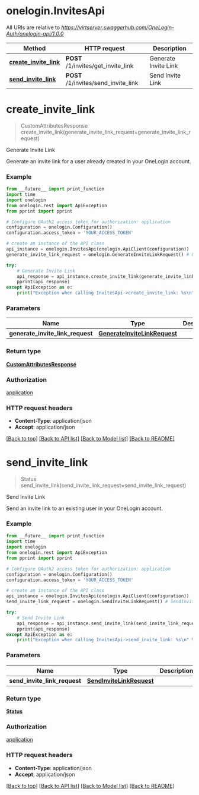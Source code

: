 # onelogin.InvitesApi

All URIs are relative to *https://virtserver.swaggerhub.com/OneLogin-Auth/onelogin-api/1.0.0*

Method | HTTP request | Description
------------- | ------------- | -------------
[**create_invite_link**](InvitesApi.md#create_invite_link) | **POST** /1/invites/get_invite_link | Generate Invite Link
[**send_invite_link**](InvitesApi.md#send_invite_link) | **POST** /1/invites/send_invite_link | Send Invite Link


# **create_invite_link**
> CustomAttributesResponse create_invite_link(generate_invite_link_request=generate_invite_link_request)

Generate Invite Link

Generate an invite link for a user already created in your OneLogin account.

### Example
```python
from __future__ import print_function
import time
import onelogin
from onelogin.rest import ApiException
from pprint import pprint

# Configure OAuth2 access token for authorization: application
configuration = onelogin.Configuration()
configuration.access_token = 'YOUR_ACCESS_TOKEN'

# create an instance of the API class
api_instance = onelogin.InvitesApi(onelogin.ApiClient(configuration))
generate_invite_link_request = onelogin.GenerateInviteLinkRequest() # GenerateInviteLinkRequest |  (optional)

try:
    # Generate Invite Link
    api_response = api_instance.create_invite_link(generate_invite_link_request=generate_invite_link_request)
    pprint(api_response)
except ApiException as e:
    print("Exception when calling InvitesApi->create_invite_link: %s\n" % e)
```

### Parameters

Name | Type | Description  | Notes
------------- | ------------- | ------------- | -------------
 **generate_invite_link_request** | [**GenerateInviteLinkRequest**](GenerateInviteLinkRequest.md)|  | [optional] 

### Return type

[**CustomAttributesResponse**](CustomAttributesResponse.md)

### Authorization

[application](../README.md#application)

### HTTP request headers

 - **Content-Type**: application/json
 - **Accept**: application/json

[[Back to top]](#) [[Back to API list]](../README.md#documentation-for-api-endpoints) [[Back to Model list]](../README.md#documentation-for-models) [[Back to README]](../README.md)

# **send_invite_link**
> Status send_invite_link(send_invite_link_request=send_invite_link_request)

Send Invite Link

Send an invite link to an existing user in your OneLogin account.

### Example
```python
from __future__ import print_function
import time
import onelogin
from onelogin.rest import ApiException
from pprint import pprint

# Configure OAuth2 access token for authorization: application
configuration = onelogin.Configuration()
configuration.access_token = 'YOUR_ACCESS_TOKEN'

# create an instance of the API class
api_instance = onelogin.InvitesApi(onelogin.ApiClient(configuration))
send_invite_link_request = onelogin.SendInviteLinkRequest() # SendInviteLinkRequest |  (optional)

try:
    # Send Invite Link
    api_response = api_instance.send_invite_link(send_invite_link_request=send_invite_link_request)
    pprint(api_response)
except ApiException as e:
    print("Exception when calling InvitesApi->send_invite_link: %s\n" % e)
```

### Parameters

Name | Type | Description  | Notes
------------- | ------------- | ------------- | -------------
 **send_invite_link_request** | [**SendInviteLinkRequest**](SendInviteLinkRequest.md)|  | [optional] 

### Return type

[**Status**](Status.md)

### Authorization

[application](../README.md#application)

### HTTP request headers

 - **Content-Type**: application/json
 - **Accept**: application/json

[[Back to top]](#) [[Back to API list]](../README.md#documentation-for-api-endpoints) [[Back to Model list]](../README.md#documentation-for-models) [[Back to README]](../README.md)

